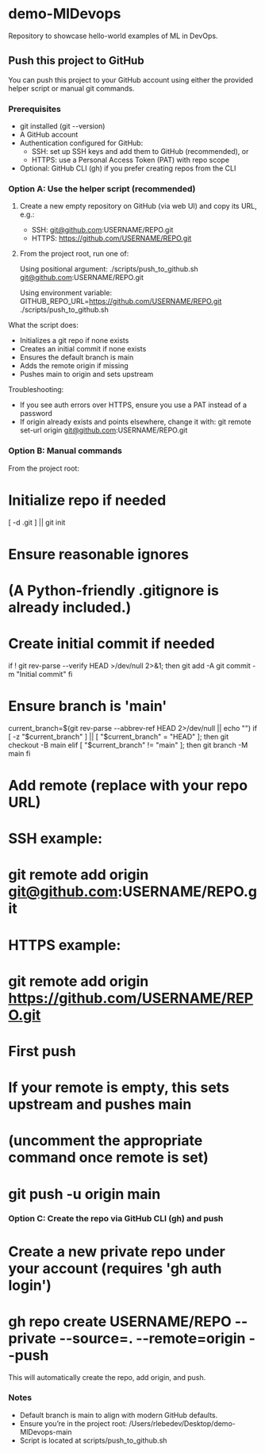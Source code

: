 # demo-MlDevops

Repository to showcase hello-world examples of ML in DevOps.

## Push this project to GitHub

You can push this project to your GitHub account using either the provided helper script or manual git commands.

### Prerequisites
- git installed (git --version)
- A GitHub account
- Authentication configured for GitHub:
  - SSH: set up SSH keys and add them to GitHub (recommended), or
  - HTTPS: use a Personal Access Token (PAT) with repo scope
- Optional: GitHub CLI (gh) if you prefer creating repos from the CLI

### Option A: Use the helper script (recommended)

1) Create a new empty repository on GitHub (via web UI) and copy its URL, e.g.:
   - SSH: git@github.com:USERNAME/REPO.git
   - HTTPS: https://github.com/USERNAME/REPO.git

2) From the project root, run one of:

   Using positional argument:
   ./scripts/push_to_github.sh git@github.com:USERNAME/REPO.git

   Using environment variable:
   GITHUB_REPO_URL=https://github.com/USERNAME/REPO.git ./scripts/push_to_github.sh

What the script does:
- Initializes a git repo if none exists
- Creates an initial commit if none exists
- Ensures the default branch is main
- Adds the remote origin if missing
- Pushes main to origin and sets upstream

Troubleshooting:
- If you see auth errors over HTTPS, ensure you use a PAT instead of a password
- If origin already exists and points elsewhere, change it with:
  git remote set-url origin git@github.com:USERNAME/REPO.git

### Option B: Manual commands

From the project root:

# Initialize repo if needed
[ -d .git ] || git init

# Ensure reasonable ignores
# (A Python-friendly .gitignore is already included.)

# Create initial commit if needed
if ! git rev-parse --verify HEAD >/dev/null 2>&1; then
  git add -A
  git commit -m "Initial commit"
fi

# Ensure branch is 'main'
current_branch=$(git rev-parse --abbrev-ref HEAD 2>/dev/null || echo "")
if [ -z "$current_branch" ] || [ "$current_branch" = "HEAD" ]; then
  git checkout -B main
elif [ "$current_branch" != "main" ]; then
  git branch -M main
fi

# Add remote (replace with your repo URL)
# SSH example:
# git remote add origin git@github.com:USERNAME/REPO.git
# HTTPS example:
# git remote add origin https://github.com/USERNAME/REPO.git

# First push
# If your remote is empty, this sets upstream and pushes main
# (uncomment the appropriate command once remote is set)
# git push -u origin main

### Option C: Create the repo via GitHub CLI (gh) and push

# Create a new private repo under your account (requires 'gh auth login')
# gh repo create USERNAME/REPO --private --source=. --remote=origin --push

This will automatically create the repo, add origin, and push.

### Notes
- Default branch is main to align with modern GitHub defaults.
- Ensure you’re in the project root: /Users/rlebedev/Desktop/demo-MlDevops-main
- Script is located at scripts/push_to_github.sh